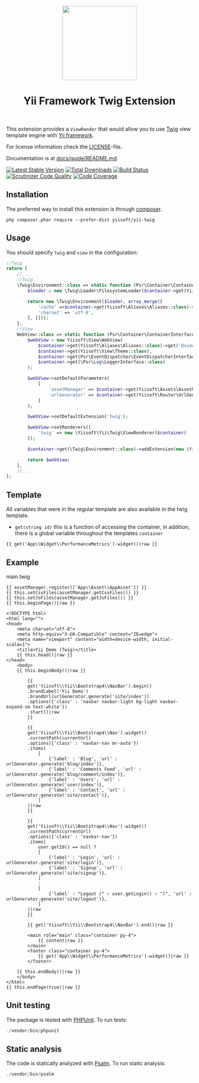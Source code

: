 <p align="center">
    <a href="https://twig.symfony.com/" target="_blank">
        <img src="https://twig.symfony.com/images/twig-logo.png" height="200px">
    </a>
    <h1 align="center">Yii Framework Twig Extension</h1>
    <br>
</p>

This extension provides a `ViewRender` that would allow you to use [Twig](http://twig.sensiolabs.org/) view template engine
with [Yii framework](http://www.yiiframework.com).

For license information check the [LICENSE](LICENSE.md)-file.

Documentation is at [docs/guide/README.md](docs/guide/README.md).

[![Latest Stable Version](https://poser.pugx.org/yiisoft/yii-twig/v/stable.png)](https://packagist.org/packages/yiisoft/yii-twig)
[![Total Downloads](https://poser.pugx.org/yiisoft/yii-twig/downloads.png)](https://packagist.org/packages/yiisoft/yii-twig)
[![Build Status](https://github.com/yiisoft/yii-twig/workflows/build/badge.svg)](https://github.com/yiisoft/yii-twig/actions)
[![Scrutinizer Code Quality](https://scrutinizer-ci.com/g/yiisoft/yii-twig/badges/quality-score.png?b=master)](https://scrutinizer-ci.com/g/yiisoft/yii-twig/?branch=master)
[![Code Coverage](https://scrutinizer-ci.com/g/yiisoft/yii-twig/badges/coverage.png?b=master)](https://scrutinizer-ci.com/g/yiisoft/yii-twig/?branch=master)

## Installation

The preferred way to install this extension is through [composer](http://getcomposer.org/download/).

```
php composer.phar require --prefer-dist yiisoft/yii-twig
```

## Usage

You should specify `twig` and `view` in the configuration:

```php
//Twig    
return [
    //...
    //Twig
    \Twig\Environment::class => static function (Psr\Container\ContainerInterface $container) {
        $loader = new \Twig\Loader\FilesystemLoader($container->get(Yiisoft\Aliases\Aliases::class)->get('@views'));

        return new \Twig\Environment($loader, array_merge([
            'cache' =>$container->get(Yiisoft\Aliases\Aliases::class)->get('@runtime/cache/twig'),
            'charset' => 'utf-8',
        ], []));
    }, 
    //View
    WebView::class => static function (Psr\Container\ContainerInterface $container) {
        $webView = new Yiisoft\View\WebView(
            $container->get(Yiisoft\Aliases\Aliases::class)->get('@views'),
            $container->get(Yiisoft\View\Theme::class),
            $container->get(Psr\EventDispatcher\EventDispatcherInterface::class),
            $container->get(\Psr\Log\LoggerInterface::class)
        );

        $webView->setDefaultParameters(
            [
                'assetManager' => $container->get(Yiisoft\Assets\AssetManager::class),
                'urlGenerator' => $container->get(Yiisoft\Router\UrlGeneratorInterface::class),
            ]
        );

        $webView->setDefaultExtension('twig');

        $webView->setRenderers([
            'twig' => new \Yiisoft\Yii\Twig\ViewRenderer($container)
        ]);

        $container->get(\Twig\Environment::class)->addExtension(new \Yiisoft\Yii\Twig\Extensions\YiiTwigExtension($container));

        return $webView;
    },
    //...
];
``` 

## Template

All variables that were in the regular template are also available in the twig template.

* `get(string id)` this is a function of accessing the container, in addition, there is a global variable throughout the templates `container`

```twig
{{ get('App\\Widget\\PerformanceMetrics').widget()|raw }}
```

## Example

main.twig

```twig
{{ assetManager.register(['App\\Asset\\AppAsset']) }}
{{ this.setCssFiles(assetManager.getCssFiles()) }}
{{ this.setJsFiles(assetManager.getJsFiles()) }}
{{ this.beginPage()|raw }}

<!DOCTYPE html>
<html lang="">
<head>
    <meta charset="utf-8">
    <meta http-equiv="X-UA-Compatible" content="IE=edge">
    <meta name="viewport" content="width=device-width, initial-scale=1">
    <title>Yii Demo (Twig)</title>
    {{ this.head()|raw }}
</head>
    <body>
    {{ this.beginBody()|raw }}

        {{
        get('Yiisoft\\Yii\\Bootstrap4\\NavBar').begin()
        .brandLabel('Yii Demo')
        .brandUrl(urlGenerator.generate('site/index'))
        .options({'class' : 'navbar navbar-light bg-light navbar-expand-sm text-white'})
        .start()|raw
        }}

        {{
        get('Yiisoft\\Yii\\Bootstrap4\\Nav').widget()
        .currentPath(currentUrl)
        .options({'class' : 'navbar-nav mr-auto'})
        .items(
            [
                {'label' : 'Blog', 'url' : urlGenerator.generate('blog/index')},
                {'label' : 'Comments Feed', 'url' : urlGenerator.generate('blog/comment/index')},
                {'label' : 'Users', 'url' : urlGenerator.generate('user/index')},
                {'label' : 'Contact', 'url' : urlGenerator.generate('site/contact')},
            ]
        )|raw
        }}
        
        {{
        get('Yiisoft\\Yii\\Bootstrap4\\Nav').widget()
        .currentPath(currentUrl)
        .options({'class' : 'navbar-nav'})
        .items(
            user.getId() == null ?
            [
                {'label' : 'Login', 'url' : urlGenerator.generate('site/login')},
                {'label' : 'Signup', 'url' : urlGenerator.generate('site/signup')},
            ]
            :
            [
                {'label' : "Logout (" ~ user.getLogin() ~ ")", 'url' : urlGenerator.generate('site/logout')},
            ]
        )|raw
        }}

        {{ get('Yiisoft\\Yii\\Bootstrap4\\NavBar').end()|raw }}

        <main role="main" class="container py-4">
            {{ content|raw }}
        </main>
        <footer class="container py-4">
            {{ get('App\\Widget\\PerformanceMetrics').widget()|raw }}
        </footer>

    {{ this.endBody()|raw }}
    </body>
</html>
{{ this.endPage(true)|raw }}
```

## Unit testing

The package is tested with [PHPUnit](https://phpunit.de/). To run tests:

```php
./vendor/bin/phpunit
```

## Static analysis

The code is statically analyzed with [Psalm](https://psalm.dev/). To run static analysis:

```php
./vendor/bin/psalm
```
